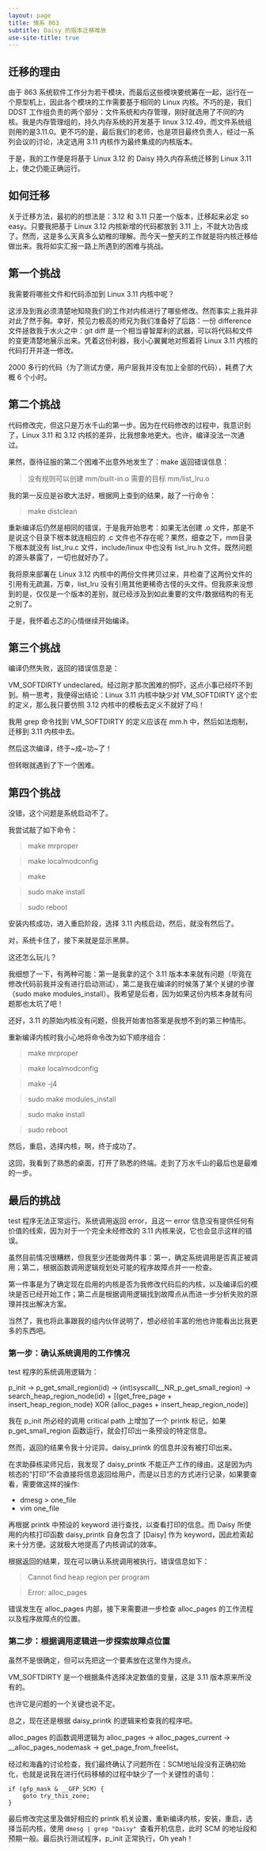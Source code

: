 ```yaml
---
layout: page
title: 情系 863
subtitle: Daisy 的版本迁移难旅
use-site-title: true
---
```


## 迁移的理由

由于 863 系统软件工作分为若干模块，而最后这些模块要统筹在一起，运行在一个原型机上，因此各个模块的工作需要基于相同的 Linux 内核。不巧的是，我们 DDST 工作组负责的两个部分：文件系统和内存管理，刚好就选用了不同的内核。我是内存管理组的，持久内存系统的开发基于 linux 3.12.49，而文件系统组则用的是3.11.0。更不巧的是，最后我们的老师，也是项目最终负责人，经过一系列会议的讨论，决定选用 3.11 内核作为最终集成的内核版本。

于是，我的工作便是将基于 Linux 3.12 的 Daisy 持久内存系统迁移到 Linux 3.11 上，使之仍能正确运行。


## 如何迁移

关于迁移方法，最初的的想法是：3.12 和 3.11 只差一个版本，迁移起来必定 so easy。只要我把基于 Linux 3.12 内核新增的代码都放到 3.11 上，不就大功告成了。然而，这是多么天真多么幼稚的理解。而今天一整天的工作就是将内核迁移给做出来。我将如实汇报一路上所遇到的困难与挑战。

## 第一个挑战

我需要将哪些文件和代码添加到 Linux 3.11 内核中呢？

这涉及到我必须清楚地知晓我们的工作对内核进行了哪些修改。然而事实上我并非对此了然于胸。幸好，预见力极高的师兄为我们准备好了后路：一份 difference 文件拯救我于水火之中：git diff 是一个相当睿智犀利的武器，可以将代码和文件的变更清楚地展示出来。凭着这份利器，我小心翼翼地对照着将 Linux 3.11 内核的代码打开并逐一修改。

2000 多行的代码（为了测试方便，用户层我并没有加上全部的代码），耗费了大概 6 个小时。

## 第二个挑战

代码修改完，但这只是万水千山的第一步。因为在代码修改的过程中，我意识到了，Linux 3.11 和 3.12 内核的差异，比我想象地更大。也许，编译没法一次通过。

果然，亟待征服的第二个困难不出意外地发生了：make 返回错误信息：
> 没有规则可以创建 mm/built-in.o 需要的目标 mm/list_lru.o

我的第一反应是谷歌大法好，根据网上查到的结果，敲了一行命令：
> make distclean

重新编译后仍然是相同的错误，于是我开始思考：如果无法创建 .o 文件，那是不是说这个目录下根本就连相应的 .c 文件也不存在呢？果然，细查之下，mm目录下根本就没有 list_lru.c 文件，include/linux 中也没有 list_lru.h 文件。既然问题的源头暴露了，一切也就好办了。

我将原来部署在 Linux 3.12 内核中的两份文件拷贝过来，并检查了这两份文件的引用有无疏漏，万幸，list_lru 没有引用其他更稀奇古怪的头文件。但我原来没想到的是，仅仅是一个版本的差别，就已经涉及到如此重要的文件/数据结构的有无之别了。

于是，我怀着忐忑的心情继续开始编译。

## 第三个挑战

编译仍然失败，返回的错误信息是：

VM_SOFTDIRTY undeclared。经过刚才那次困难的恫吓，这点小事已经吓不到到。稍一思考，我便得出结论：Linux 3.11 内核中缺少对 VM_SOFTDIRTY 这个宏的定义，那么我只要仿照 3.12 内核中的模板去定义不就好了吗！

我用 grep 命令找到 VM_SOFTDIRTY 的定义应该在 mm.h 中，然后如法炮制，迁移到 3.11 内核中去。

然后这次编译，终于~成~功~了！

但转眼就遇到了下一个困难。

## 第四个挑战

没错，这个问题是系统启动不了。

我尝试敲了如下命令：

> make mrproper

> make localmodconfig

> make 

> sudo make install

> sudo reboot

安装内核成功，进入重启阶段，选择 3.11 内核启动，然后，就没有然后了。

对，系统卡住了，接下来就是显示黑屏。

这还怎么玩儿？

我细想了一下，有两种可能：第一是我拿的这个 3.11 版本本来就有问题（毕竟在修改代码前我并没有进行启动测试），第二是我在编译的时候落了某个关键的步骤（sudo make modules_install）。我希望是后者，因为如果这份内核本身就有问题那也太坑了吧！

还好，3.11 的原始内核没有问题，但我开始害怕答案是我想不到的第三种情形。

重新编译内核时我小心地将命令改为如下顺序组合： 

> make mrproper

> make localmodconfig

> make -j4

> sudo make modules_install

> sudo make install

> sudo reboot

然后，重启，选择内核，啊，终于成功了。

这回，我看到了熟悉的桌面，打开了熟悉的终端。走到了万水千山的最后也是最难的一步。

## 最后的挑战

test 程序无法正常运行。系统调用返回 error，且这一 error 信息没有提供任何有价值的线索，因为对于一个完全未经修改的 3.11 内核来说，它也会显示这样的错误。

虽然目前情况很糟糕，但我至少还能做两件事：第一，确定系统调用是否真正被调用；第二，根据函数调用逻辑规划处可能的程序故障点并一一检查。

第一件事是为了确定现在启用的内核是否为我修改代码后的内核，以及编译后的模块是否已经开始工作；第二点是根据调用逻辑找到故障点从而进一步分析失败的原理并找出解决方案。

当然了，我也将此事跟我的组内伙伴说明了，想必经验丰富的他也许能看出比我更多的东西吧。

### 第一步：确认系统调用的工作情况

test 程序的系统调用逻辑为：

p_init -> p_get_small_region(id) -> (int)syscall(__NR_p_get_small_region) -> search_heap_region_node(id) + [(get_free_page + insert_heap_region_node) XOR (alloc_pages + insert_heap_region_node)]

我在 p_init 所必经的调用 critical path 上增加了一个 printk 标记，如果 p_get_small_region 函数运行，就会打印出一条预设的特定信息。

然而，返回的结果令我十分诧异。daisy_printk 的信息并没有被打印出来。

在求助薛栋梁师兄后，我发现了 daisy_printk 不能正产工作的缘由。这是因为内核态的“打印”不会直接将信息返回给用户，而是以日志的方式进行记录，如果要查看，需要做这样的操作:
- dmesg > one_file
- vim one_file

再根据 printk 中预设的 keyword 进行查找，以查看打印的信息。而 Daisy 所使用的内核打印函数 daisy_printk 自身包含了 [Daisy] 作为 keyword，因此检索起来十分方便。这就极大地提高了内核调试的效率。

根据返回的结果，现在可以确认系统调用被执行。错误信息如下：

> Cannot find heap region per program

> Error: alloc_pages

错误发生在 alloc_pages 内部，接下来需要进一步检查 alloc_pages 的工作流程以及程序故障点的位置。

### 第二步：根据调用逻辑进一步探索故障点位置

虽然不是很确定，但可以先把这一个要素放在这里作为提点。

VM_SOFTDIRTY 是一个根据条件选择决定数值的变量，这是 3.11 版本原来所没有的。

也许它是问题的一个关键也说不定。

总之，现在还是根据 daisy_printk 的逻辑来检查我的程序吧。

alloc_pages 的函数调用逻辑为 alloc_pages -> alloc_pages_current -> __alloc_pages_nodemask -> get_page_from_freelist。

经过和海鑫的讨论检查，我们最终确认了问题所在：SCM地址段没有正确初始化，也就是说我在进行代码移植的过程中缺少了一个关键性的语句：

```
if (gfp_mask & __GFP_SCM) {
	goto try_this_zone;
}
```

最后修改完这里及做好相应的 printk 机关设置，重新编译内核，安装，重启，选择当前内核，使用 `dmesg | grep "Daisy" `查看开机信息，此时 SCM 的地址段和预期一般。最后执行测试程序，p_init 正常执行，Oh yeah！

<!-- UY BEGIN -->
<div id="uyan_frame"></div>
<script type="text/javascript" src="http://v2.uyan.cc/code/uyan.js"></script>
<!-- UY END -->



